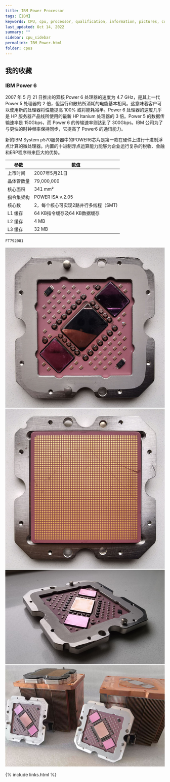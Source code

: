 ```yaml
---
title: IBM Power Processor
tags: [IBM]
keywords: CPU, cpu, processor, qualification, information, pictures, core, frequency, chip packaging, packaging, cpu info, x86, collection, amd, cyrix, harris, ibm, idt, iit, intel, motorola, nec, sgs, sgs-thomson, siemens, ST, signetics, mhs, ti, texas instruments, ulsi, umc, weitek, zilog, 808x, 8085, 8088, 8086, 80188, 80186, 80286, 286, 80386, 386, i386, Am386, 386sx, 386dx, 486, i486, 586, 486sx, 486dx, overdrive, 487, pentium, 586, 5x86, 386dlc, 386slc, 486dx2, mmx, ppro, pentium-pro, pro, athlon, duron, z80, dirk oppelt, dirk, oppelt, engineering, sample, samples
last_updated: Oct 14, 2022
summary: ""
sidebar: cpu_sidebar
permalink: IBM_Power.html
folder: cpus
---
```


## 我的收藏

### IBM Power 6 

2007 年 5 月 21 日推出的双核 Power 6 处理器的速度为 4.7 GHz，是其上一代 Power 5 处理器的 2 倍，但运行和散热所消耗的电能基本相同。这意味着客户可以使用新的处理器将性能提高 100% 或将能耗减半。Power 6 处理器的速度几乎是 HP 服务器产品线所使用的最新 HP Itanium 处理器的 3 倍。Power 5 的数据传输速率是 150Gbps，而 Power 6 的传输速率则达到了 300Gbps。IBM 公司为了与更快的时钟频率保持同步，它提高了 Power6 的通讯能力。

新的IBM System p570服务器中的POWER6芯片是第一款在硬件上进行十进制浮点计算的微处理器。内置的十进制浮点运算能力能够为企业运行复杂的税收、金融和ERP程序带来巨大的优势。

| 参数 | 数值 |
| ------ | ------ |
| 上市时间 | 2007年5月21日 |
| 晶体管数量 | 79,000,000 |
| 核心面积 | 341 mm² |
| 指令集架构 | POWER ISA v.2.05 |
| 核心数 | 2，每个核心可实现2路并行多线程（SMT) |
| L1 缓存 | 64 KB指令缓存及64 KB数据缓存 |
| L2 缓存 | 4 MB |
| L3 缓存 | 32 MB |

```
FT792081
```

![IBM Power 6 正面](/images/cpus/IBM/IBM_Power6_1.jpg)
![IBM Power 6 反面](/images/cpus/IBM/IBM_Power6_2.jpg)
![IBM Power 6 侧面](/images/cpus/IBM/IBM_Power6_3.jpg)
![IBM Power 6 和散热器](/images/cpus/IBM/IBM_Power6_4.jpg)

{% include links.html %}
